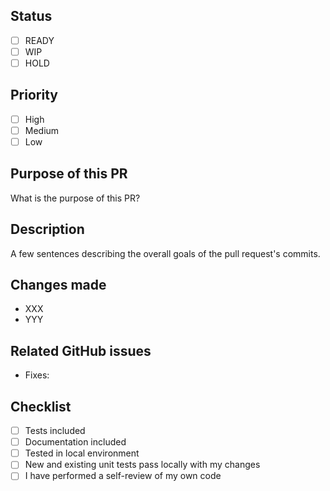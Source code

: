 ## Status

- [ ] READY
- [ ] WIP
- [ ] HOLD

## Priority

- [ ] High
- [ ] Medium
- [ ] Low

## Purpose of this PR
What is the purpose of this PR?

## Description
A few sentences describing the overall goals of the pull request's commits.

<!--  Add log outputs if needed by uncommenting this section.
<details>
    <summary>See log</summary>

```bash
```
</details> -->


## Changes made
- XXX
- YYY

## Related GitHub issues
- Fixes: 

## Checklist
- [ ] Tests included
- [ ] Documentation included
- [ ] Tested in local environment
- [ ] New and existing unit tests pass locally with my changes
- [ ] I have performed a self-review of my own code
